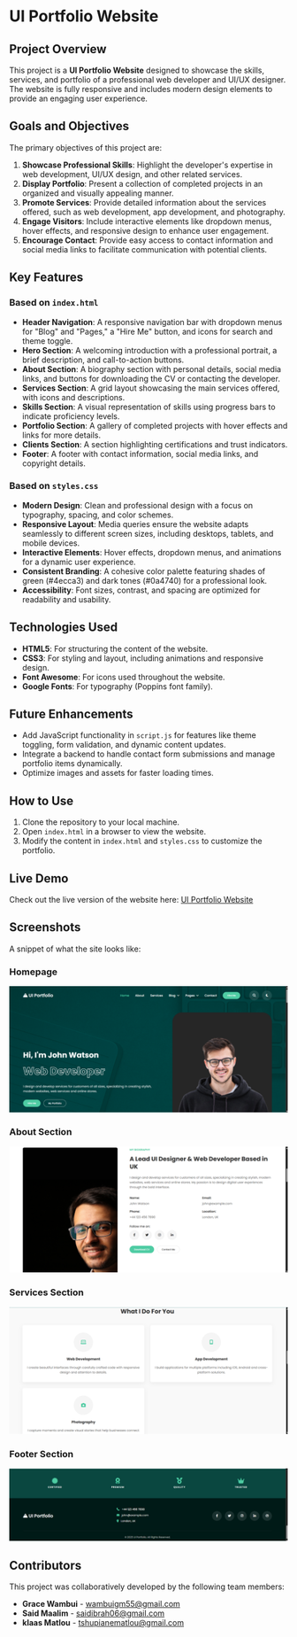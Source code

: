 # UI Portfolio Website

## Project Overview
This project is a **UI Portfolio Website** designed to showcase the skills, services, and portfolio of a professional web developer and UI/UX designer. The website is fully responsive and includes modern design elements to provide an engaging user experience.

## Goals and Objectives
The primary objectives of this project are:
1. **Showcase Professional Skills**: Highlight the developer's expertise in web development, UI/UX design, and other related services.
2. **Display Portfolio**: Present a collection of completed projects in an organized and visually appealing manner.
3. **Promote Services**: Provide detailed information about the services offered, such as web development, app development, and photography.
4. **Engage Visitors**: Include interactive elements like dropdown menus, hover effects, and responsive design to enhance user engagement.
5. **Encourage Contact**: Provide easy access to contact information and social media links to facilitate communication with potential clients.

## Key Features
### Based on `index.html`
- **Header Navigation**: A responsive navigation bar with dropdown menus for "Blog" and "Pages," a "Hire Me" button, and icons for search and theme toggle.
- **Hero Section**: A welcoming introduction with a professional portrait, a brief description, and call-to-action buttons.
- **About Section**: A biography section with personal details, social media links, and buttons for downloading the CV or contacting the developer.
- **Services Section**: A grid layout showcasing the main services offered, with icons and descriptions.
- **Skills Section**: A visual representation of skills using progress bars to indicate proficiency levels.
- **Portfolio Section**: A gallery of completed projects with hover effects and links for more details.
- **Clients Section**: A section highlighting certifications and trust indicators.
- **Footer**: A footer with contact information, social media links, and copyright details.

### Based on `styles.css`
- **Modern Design**: Clean and professional design with a focus on typography, spacing, and color schemes.
- **Responsive Layout**: Media queries ensure the website adapts seamlessly to different screen sizes, including desktops, tablets, and mobile devices.
- **Interactive Elements**: Hover effects, dropdown menus, and animations for a dynamic user experience.
- **Consistent Branding**: A cohesive color palette featuring shades of green (#4ecca3) and dark tones (#0a4740) for a professional look.
- **Accessibility**: Font sizes, contrast, and spacing are optimized for readability and usability.

## Technologies Used
- **HTML5**: For structuring the content of the website.
- **CSS3**: For styling and layout, including animations and responsive design.
- **Font Awesome**: For icons used throughout the website.
- **Google Fonts**: For typography (Poppins font family).

## Future Enhancements
- Add JavaScript functionality in `script.js` for features like theme toggling, form validation, and dynamic content updates.
- Integrate a backend to handle contact form submissions and manage portfolio items dynamically.
- Optimize images and assets for faster loading times.

## How to Use
1. Clone the repository to your local machine.
2. Open `index.html` in a browser to view the website.
3. Modify the content in `index.html` and `styles.css` to customize the portfolio.

## Live Demo
Check out the live version of the website here: [UI Portfolio Website](https://group-portfolio-tau.vercel.app/)

## Screenshots
A snippet of what the site looks like:
### Homepage
![Homepage Screenshot](images/1.png)

### About Section
![About Section Screenshot](images/2.png)

### Services Section
![Services Section Screenshot](images/3.png)

### Footer Section
![Footer Section Screenshot](images/7.png)

## Contributors
This project was collaboratively developed by the following team members:

- **Grace Wambui** - wambuigm55@gmail.com
- **Said Maalim** - saidibrah06@gmail.com
- **klaas Matlou** - tshupianematlou@gmail.com